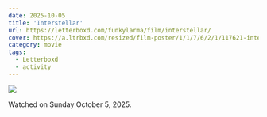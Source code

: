 ```yaml
---
date: 2025-10-05
title: 'Interstellar'
url: https://letterboxd.com/funkylarma/film/interstellar/
cover: https://a.ltrbxd.com/resized/film-poster/1/1/7/6/2/1/117621-interstellar-0-600-0-900-crop.jpg?v=7ad89e6666
category: movie
tags:
  - Letterboxd
  - activity
---
```


<!-- @format -->

![](https://a.ltrbxd.com/resized/film-poster/1/1/7/6/2/1/117621-interstellar-0-600-0-900-crop.jpg?v=7ad89e6666)

Watched on Sunday October 5, 2025.
